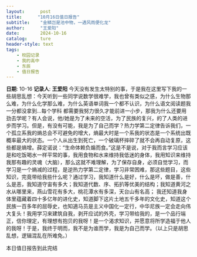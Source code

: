 ```yaml
---
layout:      post
title:      "10月16日值日报告"
subtitle:    "金鳞岂是池中物，一遇风雨便化龙"
author:      "王爱阳"
date:        2024-10-16
catalog:     ture
header-style: text
tags: 
    - 校园记录
    - 我的高中
    - 东辰
    - 值日报告
---
```


**日期**: 10-16
**记录人**: **王爱阳**
今天没有发生太特别的事，于是我在这里写下我的一些胡思乱想：今天听到一些同学说数学很难学，我也曾有类似之感，为什么生物那么难，为什么化学那么难，为什么英语单词我一个都不认识，为什么语文阅读题我一分都没拿到…每个学科 都需要我努力很久才能前进一小步，那我为什么还要用劲去学呢？有人会说，他/她是为了未来的空活，为了民族的复兴，的了人类的进步而学习。但是，有没有可能，我是为了自己而学？热力学第二定律告诉我们，一个孤立系我的熵总会不可避免的增大，熵最大时是一个系我的状态是一个系统出既概率最大的状态。一个人从出生到死亡，一个破璃杯摔碎了就不会再自动复原，这些都是熵增。薛定诺说：“生命体赖负煽而食。”这是不是说，对于我而言学习应该是和吃饭喝水一样平常的事，我用食物和水来维持我低迷的身体，我用知识来维持我那有趣的灵魂（大脑），那么这就不难理解，为了保存自身，必须自觉学习，而学习是一个熵减的过程，是逆热力学第二定律，学习非常困难，那这些题目，这些知识，完竟带给我些什么呢？通过学习，我知道什么是好，什么是坏，做是善，什么是恶，我知道守宙有多大；我知道代数、序、拓扒等优美的结构；我知道黄河之水从哪里来，燕山雪花有多大，桃花潭水有多深，天台山有名高；
我还知道我身体里蕴藏着四十多亿年的进化史，知道脚下这片土地五千多年的文化史，知道这个民族一百多年的屈辱史，也知適马员是主义中国化一定行，中华尼族一定会走向伟大复头！我用学习来建筑自我，剥开应试的外壳，学习带给我的，是一个品行端正，信你理定，有理想有抱贝的我呀！是一个渴求知识，并愿意将所学造福于他人的我呀！于是，我终于明而，我不是为谁而学，我是为自己而学。（以上只是胡思乱想，逻辑混乱在所难免。）

本日值日报告到此完结
